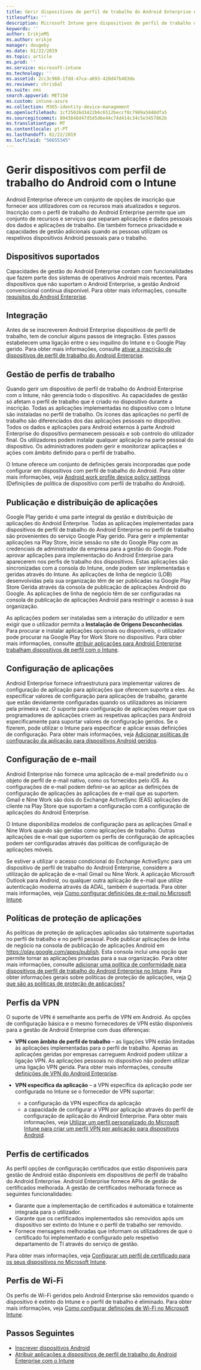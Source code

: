 ```yaml
---
title: Gerir dispositivos de perfil de trabalho do Android Enterprise no Microsoft Intune
titlesuffix: ''
description: Microsoft Intune gere dispositivos de perfil de trabalho do Android Enterprise para fornecer privacidade e capacidades de gestão adicionais quando as pessoas utilizam os respetivos dispositivos Android pessoais para o trabalho.
keywords: ''
author: ErikjeMS
ms.author: erikje
manager: dougeby
ms.date: 01/22/2019
ms.topic: article
ms.prod: ''
ms.service: microsoft-intune
ms.technology: ''
ms.assetid: 2cc3c960-1fdd-47ca-a693-420d47b403de
ms.reviewer: chrisbal
ms.suite: ems
search.appverid: MET150
ms.custom: intune-azure
ms.collection: M365-identity-device-management
ms.openlocfilehash: 1cf25026d3422b6c6512beccf0c7989a5848dfa5
ms.sourcegitcommit: 8943848d47d5d5d6e44c74d414c34c5e3457862b
ms.translationtype: MT
ms.contentlocale: pt-PT
ms.lasthandoff: 02/22/2019
ms.locfileid: "56655345"
---
```

# <a name="manage-android-work-profile-devices-with-intune"></a>Gerir dispositivos com perfil de trabalho do Android com o Intune

Android Enterprise oferece um conjunto de opções de inscrição que fornecer aos utilizadores com os recursos mais atualizados e seguros. Inscrição com o perfil de trabalho do Android Enterprise permite que um conjunto de recursos e serviços que separam aplicações e dados pessoais dos dados e aplicações de trabalho. Ele também fornece privacidade e capacidades de gestão adicionais quando as pessoas utilizam os respetivos dispositivos Android pessoais para o trabalho. 

## <a name="supported-devices"></a>Dispositivos suportados

Capacidades de gestão do Android Enterprise contam com funcionalidades que fazem parte dos sistemas de operativos Android mais recentes. Para dispositivos que não suportam o Android Enterprise, a gestão Android convencional continua disponível. Para obter mais informações, consulte [requisitos do Android Enterprise](https://support.google.com/work/android/answer/6174145?hl=en&ref_topic=6151012).

## <a name="onboarding"></a>Integração

Antes de se inscreverem Android Enterprise dispositivos de perfil de trabalho, tem de concluir alguns passos de integração. Estes passos estabelecem uma ligação entre o seu inquilino do Intune e o Google Play gerido. Para obter mais informações, consulte [ativar a inscrição de dispositivos de perfil de trabalho do Android Enterprise](android-work-profile-enroll.md).

## <a name="work-profile-management"></a>Gestão de perfis de trabalho

Quando gerir um dispositivo de perfil de trabalho do Android Enterprise com o Intune, não gerencia todo o dispositivo. As capacidades de gestão só afetam o perfil de trabalho que é criado no dispositivo durante a inscrição. Todas as aplicações implementadas no dispositivo com o Intune são instaladas no perfil de trabalho. Os ícones das aplicações no perfil de trabalho são diferenciados dos das aplicações pessoais no dispositivo. Todos os dados e aplicações para Android externos à parte Android Enterprise do dispositivo permanecem pessoais e sob controlo do utilizador final. Os utilizadores podem instalar qualquer aplicação na parte pessoal do dispositivo. Os administradores podem gerir e monitorizar aplicações e ações com âmbito definido para o perfil de trabalho.

O Intune oferece um conjunto de definições gerais incorporadas que pode configurar em dispositivos com perfil de trabalho do Android. Para obter mais informações, veja [Android work profile device policy settings](compliance-policy-create-android-for-work.md) (Definições de política de dispositivo com perfil de trabalho do Android).

## <a name="app-publishing-and-distribution"></a>Publicação e distribuição de aplicações

Google Play gerido é uma parte integral da gestão e distribuição de aplicações do Android Enterprise. Todas as aplicações implementadas para dispositivos de perfil de trabalho do Android Enterprise no perfil de trabalho são provenientes do serviço Google Play gerido. Para gerir e implementar aplicações na Play Store, inicie sessão no site do Google Play com as credenciais de administrador da empresa para a gestão do Google. Pode aprovar aplicações para implementação do Android Enterprise para aparecerem nos perfis de trabalho dos dispositivos. Estas aplicações são sincronizadas com a consola do Intune, onde podem ser implementadas e geridas através do Intune. As aplicações de linha de negócio (LOB) desenvolvidas pela sua organização têm de ser publicadas na Google Play Store Gerida através da consola de publicação de aplicações Android do Google. As aplicações de linha de negócio têm de ser configuradas na consola de publicação de aplicações Android para restringir o acesso à sua organização.

As aplicações podem ser instaladas sem a interação do utilizador e sem exigir que o utilizador permita a **Instalação de Origens Desconhecidas**. Para procurar e instalar aplicações opcionais ou disponíveis, o utilizador pode procurar na Google Play for Work Store no dispositivo. Para obter mais informações, consulte [atribuir aplicações para Android Enterprise trabalham dispositivos de perfil com o Intune](apps-add-android-for-work.md).

## <a name="app-configuration"></a>Configuração de aplicações

Android Enterprise fornece infraestrutura para implementar valores de configuração de aplicação para aplicações que oferecem suporte a eles. Ao especificar valores de configuração para aplicações de trabalho, garante que estão devidamente configuradas quando os utilizadores as iniciarem pela primeira vez. O suporte para configuração de aplicações requer que os programadores de aplicações criem as respetivas aplicações para Android especificamente para suportar valores de configuração geridos. Se o fizerem, pode utilizar o Intune para especificar e aplicar essas definições de configuração. Para obter mais informações, veja [Adicionar políticas de configuração da aplicação para dispositivos Android geridos](app-configuration-policies-use-android.md).

## <a name="email-configuration"></a>Configuração de e-mail

Android Enterprise não fornece uma aplicação de e-mail predefinido ou o objeto de perfil de e-mail nativo, como os fornecidos pelo iOS. As configurações de e-mail podem definir-se ao aplicar as definições de configuração de aplicações às aplicações de e-mail que as suportem. Gmail e Nine Work são dois do Exchange ActiveSync (EAS) aplicações de cliente na Play Store que suportam a configuração com a configuração de aplicações do Android Enterprise.

O Intune disponibiliza modelos de configuração para as aplicações Gmail e Nine Work quando são geridas como aplicações de trabalho. Outras aplicações de e-mail que suportem os perfis de configuração de aplicações podem ser configuradas através das políticas de configuração de aplicações móveis.

Se estiver a utilizar o acesso condicional do Exchange ActiveSync para um dispositivo de perfil de trabalho do Android Enterprise, considere a utilização de aplicação de e-mail Gmail ou Nine Work. A aplicação Microsoft Outlook para Android, ou qualquer outra aplicação de e-mail que utilize autenticação moderna através da ADAL, também é suportada. Para obter mais informações, veja [Como configurar definições de e-mail no Microsoft Intune](email-settings-configure.md).

## <a name="app-protection-policies"></a>Políticas de proteção de aplicações

As políticas de proteção de aplicações aplicadas são totalmente suportadas no perfil de trabalho e no perfil pessoal. Pode publicar aplicações de linha de negócio na consola de publicação de aplicações Android em https://play.google.com/apps/publish. Esta consola inclui uma opção que permite tornar as aplicações privadas para a sua organização. Para obter mais informações, consulte [adicionar uma política de conformidade para dispositivos de perfil de trabalho do Android Enterprise no Intune](compliance-policy-create-android-for-work.md). Para obter informações gerais sobre políticas de proteção de aplicações, veja [O que são as políticas de proteção de aplicações?](app-protection-policy.md)

## <a name="vpn-profiles"></a>Perfis da VPN

O suporte de VPN é semelhante aos perfis de VPN em Android. As opções de configuração básica e o mesmo fornecedores de VPN estão disponíveis para a gestão de Android Enterprise com duas diferenças:

-  **VPN com âmbito de perfil de trabalho** – as ligações VPN estão limitadas às aplicações implementadas para o perfil de trabalho. Apenas as aplicações geridas por empresas carreguem Android podem utilizar a ligação VPN. As aplicações pessoais no dispositivo não podem utilizar uma ligação VPN gerida. Para obter mais informações, consulte [definições de VPN do Android Enterprise](vpn-settings-android.md#android-enterprise-vpn-settings).

-  **VPN específica da aplicação** – a VPN específica da aplicação pode ser configurada no Intune se o fornecedor de VPN suportar:
    - a configuração da VPN específica da aplicação
    - a capacidade de configurar a VPN por aplicação através do perfil de configuração de aplicação do Android Enterprise.
    Para obter mais informações, veja [Utilizar um perfil personalizado do Microsoft Intune para criar um perfil VPN por aplicação para dispositivos Android](android-pulse-secure-per-app-vpn.md).

## <a name="certificate-profiles"></a>Perfis de certificados

As perfil opções de configuração certificados que estão disponíveis para gestão de Android estão disponíveis em dispositivos de perfil de trabalho do Android Enterprise. Android Enterprise fornece APIs de gestão de certificados melhorada. A gestão de certificados melhorada fornece as seguintes funcionalidades:

-  Garante que a implementação de certificados é automática e totalmente integrada para o utilizador.
-  Garante que os certificados implementados são removidos após um dispositivo ser extinto do Intune e o perfil de trabalho ser removido.
-  Fornece mensagens melhoradas que informam os utilizadores de que o certificado foi implementado e configurado pelo respetivo departamento de TI através do serviço de gestão.

Para obter mais informações, veja [Configurar um perfil de certificado para os seus dispositivos no Microsoft Intune](certificates-configure.md).

## <a name="wi-fi-profiles"></a>Perfis de Wi-Fi

Os perfis de Wi-Fi geridos pelo Android Enterprise são removidos quando o dispositivo é extinto do Intune e o perfil de trabalho é eliminado. Para obter mais informações, veja [Como configurar definições de Wi-Fi no Microsoft Intune](wi-fi-settings-configure.md).

## <a name="next-steps"></a>Passos Seguintes
- [Inscrever dispositivos Android](android-enroll.md)
- [Atribuir aplicações a dispositivos de perfil de trabalho do Android Enterprise com o Intune](apps-add-android-for-work.md)
